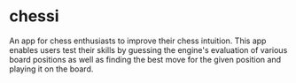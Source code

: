 # chessi

An app for chess enthusiasts to improve their chess intuition. This app enables users test their skills by guessing the engine's evaluation of various board positions as well as finding the best move for the given position and playing it on the board.
